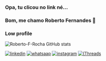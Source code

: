 ### Opa, tu clicou no link né...
### Bom, me chamo Roberto Fernandes 🙂

### Low profile

![Roberto-F-Rocha GitHub stats](https://github-readme-stats.vercel.app/api?username=Roberto-F-Rocha&show_icons=true&theme=tokyonight)

[![linkedin](https://img.shields.io/badge/LinkedIn-0077B5?style=for-the-badge&logo=linkedin&logoColor=white)](https://linkedin.com/in/roberto-fernandes-598a12261) 
[![whatsaap](https://img.shields.io/badge/WhatsApp-25D366?style=for-the-badge&logo=whatsapp&logoColor=white)](https://wa.me/qr/O2WNAY3JVBF2K1) 
[![instagram](https://img.shields.io/badge/Instagram-E4405F?style=for-the-badge&logo=instagram&logoColor=white)](https://instgram.com/roberto_f.rocha)
[![(Threads](https://img.shields.io/badge/Threads-000000?style=for-the-badge&logo=&logoColor=white)](https://www.threads.net/@roberto_f.rocha) 
